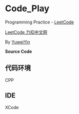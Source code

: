 # Code_Play

Programming Practice - [LeetCode](https://leetcode.com/)

[LeetCode 力扣中文网](https://leetcode-cn.com/)

By [YuweiYin](https://github.com/YuweiYin)

**Source Code**

## 代码环境

CPP

## IDE

XCode
